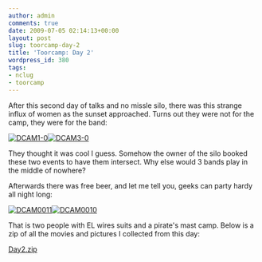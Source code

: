 ```yaml
---
author: admin
comments: true
date: 2009-07-05 02:14:13+00:00
layout: post
slug: toorcamp-day-2
title: 'Toorcamp: Day 2'
wordpress_id: 380
tags:
- nclug
- toorcamp
---
```


After this second day of talks and no missle silo, there was this strange influx of women as the sunset approached. Turns out they were not for the camp, they were for the band:

[![DCAM1-0](/uploads/DCAM1-0-300x225.jpg)](/uploads/DCAM1-0.jpg)[![DCAM3-0](/uploads/DCAM3-0-300x225.jpg)](/uploads/DCAM3-0.jpg)

They thought it was cool I guess. Somehow the owner of the silo booked these two events to have them intersect. Why else would 3 bands play in the middle of nowhere?

Afterwards there was free beer, and let me tell you, geeks can party hardy all night long:

[![DCAM0011](/uploads/DCAM0011-300x225.jpg)](/uploads/DCAM0011.JPG)[![DCAM0010](/uploads/DCAM0010-300x225.jpg)](/uploads/DCAM0010.JPG)

That is two people with EL wires suits and a pirate's mast camp. Below is a zip of all the movies and pictures I collected from this day:

[Day2.zip](https://xkyle.com/other/day2.zip)
